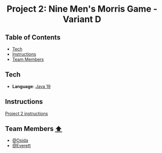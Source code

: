 <h1 align="center" display="flex" justify-content="" align-items="center">
  Project 2: Nine Men's Morris Game - Variant D
</h1>

## Table of Contents
- [Tech](#tech)
- [Instructions](#instructions)
- [Team Members](#team-members)

## Tech
- **Language**: [Java 19](https://www.oracle.com/java/technologies/downloads/#java19)

## Instructions
[Project 2 instructions](https://pdfhost.io/v/zeJbkcLUb_COSC_461001_Project2)

## Team Members [⬆️](#table-of-contents)
- [@Osida](https://github.com/Osida)
- [@Everett](https://github.com/Osida/cosc461_project1_search)
